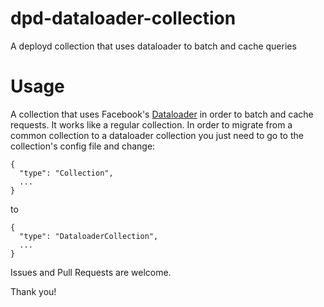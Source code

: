 # dpd-dataloader-collection
A deployd collection that uses dataloader to batch and cache queries

# Usage

A collection that uses Facebook's [Dataloader](https://github.com/facebook/dataloader) in order to batch and cache requests. It works like a regular collection. In order to migrate from a common collection to a dataloader collection you just need to go to the collection's config file and change:
```
{
  "type": "Collection",
  ...
}
```
to
```
{
  "type": "DataloaderCollection",
  ...
}
```
Issues and Pull Requests are welcome.

Thank you!
